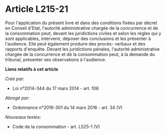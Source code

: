 # Article L215-21

Pour l'application du présent livre et dans des conditions fixées par décret en Conseil d'Etat, l'autorité administrative
chargée de la concurrence et de la consommation peut, devant les juridictions civiles et selon les règles qui y sont
applicables, intervenir, déposer des conclusions et les présenter à l'audience. Elle peut également produire des procès-
verbaux et des rapports d'enquête. Devant les juridictions pénales, l'autorité administrative chargée de la concurrence et de
la consommation peut, à la demande du tribunal, présenter ses observations à l'audience.

**Liens relatifs à cet article**

_Créé par_:

  - Loi n°2014-344 du 17 mars 2014 - art. 106

_Abrogé par_:

  - Ordonnance n°2016-301 du 14 mars 2016 - art. 34 (V)

_Nouveaux textes_:

  - Code de la consommation - art. L525-1 (V)
